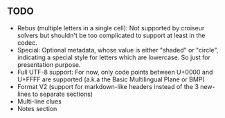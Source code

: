 <!--
SPDX-FileCopyrightText: 2023 Antoine Belvire
SPDX-License-Identifier: GPL-3.0-or-later
-->

## TODO

- Rebus (multiple letters in a single cell): Not supported by croiseur solvers but shouldn't be too
  complicated to support at least in the codec.
- Special: Optional metadata, whose value is either "shaded" or "circle", indicating a special style
  for letters which are lowercase. So just for presentation purpose.
- Full UTF-8 support: For now, only code points between U+0000 and U+FFFF are supported (a.k.a the
  Basic Multilingual Plane or BMP)
- Format V2 (support for markdown-like headers instead of the 3 new-lines to separate sections)
- Multi-line clues
- Notes section